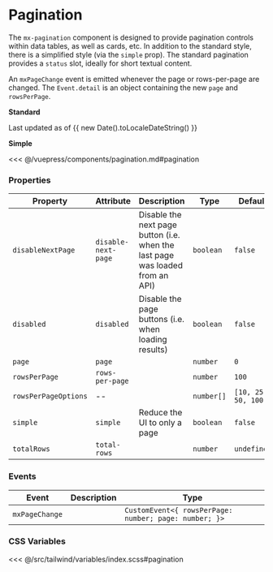 # Pagination

The `mx-pagination` component is designed to provide pagination controls within data tables, as well as cards, etc. In addition to the standard style, there is a simplified style (via the `simple` prop). The standard pagination provides a `status` slot, ideally for short textual content.

An `mxPageChange` event is emitted whenever the page or rows-per-page are changed. The `Event.detail` is an object containing the new `page` and `rowsPerPage`.

<!-- #region pagination -->
<section class="mds">
  <div class="space-y-20">
    <p><strong>Standard</strong></p>
    <mx-pagination
      :page="listA.page"
      :rows-per-page="listA.rowsPerPage"
      total-rows="100"
      @mxPageChange="e => listA = e.detail"
    />
    <mx-pagination
      :page="listB.page"
      :rows-per-page="listB.rowsPerPage"
      total-rows="200"
      @mxPageChange="e => listB = e.detail"
    />
    <mx-pagination
      :page="listC.page"
      :rows-per-page="listC.rowsPerPage"
      total-rows="85"
      @mxPageChange="e => listC = e.detail"
    >
    <div slot="status" class="italic">
      Last updated as of {{ new Date().toLocaleDateString() }}
    </div>
    </mx-pagination>
    </div>
</section>
<section class="mds">
  <div class="space-y-20">
    <p><strong>Simple</strong></p>
    <mx-pagination
      simple
      :page="listA.page"
      :rows-per-page="listA.rowsPerPage"
      total-rows="100"
      @mxPageChange="e => listA = e.detail"
    />
    <mx-pagination
      simple
      :page="listB.page"
      :rows-per-page="listB.rowsPerPage"
      total-rows="200"
      @mxPageChange="e => listB = e.detail"
    />
    <mx-pagination
      simple
      :page="listC.page"
      :rows-per-page="listC.rowsPerPage"
      total-rows="85"
      @mxPageChange="e => listC = e.detail"
    />
  </div>
</section>
<!-- #endregion pagination -->

<<< @/vuepress/components/pagination.md#pagination

### Properties

| Property             | Attribute           | Description                                                                   | Type       | Default             |
| -------------------- | ------------------- | ----------------------------------------------------------------------------- | ---------- | ------------------- |
| `disableNextPage`    | `disable-next-page` | Disable the next page button (i.e. when the last page was loaded from an API) | `boolean`  | `false`             |
| `disabled`           | `disabled`          | Disable the page buttons (i.e. when loading results)                          | `boolean`  | `false`             |
| `page`               | `page`              |                                                                               | `number`   | `0`                 |
| `rowsPerPage`        | `rows-per-page`     |                                                                               | `number`   | `100`               |
| `rowsPerPageOptions` | --                  |                                                                               | `number[]` | `[10, 25, 50, 100]` |
| `simple`             | `simple`            | Reduce the UI to only a page                                                  | `boolean`  | `false`             |
| `totalRows`          | `total-rows`        |                                                                               | `number`   | `undefined`         |

### Events

| Event          | Description | Type                                                  |
| -------------- | ----------- | ----------------------------------------------------- |
| `mxPageChange` |             | `CustomEvent<{ rowsPerPage: number; page: number; }>` |

### CSS Variables

<<< @/src/tailwind/variables/index.scss#pagination

<script>
export default {
  data() {
    return {
      listA: {
        page: 0,
        rowsPerPage: 10
      },
      listB: {
        page: 1,
        rowsPerPage: 100
      },
      listC: {
        page: 2,
        rowsPerPage: 10
      },
    }
  }
}
</script>
